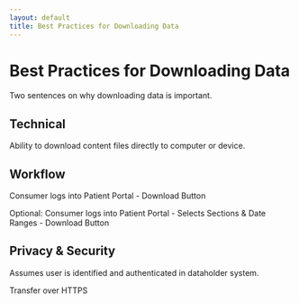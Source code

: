 ```yaml
---
layout: default
title: Best Practices for Downloading Data
---
```


# Best Practices for Downloading Data

Two sentences on why downloading data is important.

## Technical

Ability to download content files directly to computer or device.

## Workflow

Consumer logs into Patient Portal - Download Button

Optional:
Consumer logs into Patient Portal - Selects Sections & Date Ranges - Download Button

## Privacy & Security

Assumes user is identified and authenticated in dataholder system.

Transfer over HTTPS